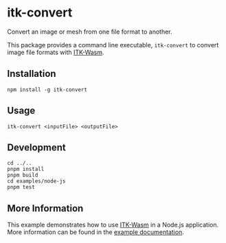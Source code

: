 itk-convert
===========

Convert an image or mesh from one file format to another.

This package provides a command line executable, `itk-convert` to convert
image file formats with
[ITK-Wasm](https://github.com/InsightSoftwareConsortium/ITK-Wasm.git).

## Installation

```
npm install -g itk-convert
```

## Usage

```
itk-convert <inputFile> <outputFile>
```

## Development

```
cd ../..
pnpm install
pnpm build
cd examples/node-js
pnpm test
```

## More Information

This example demonstrates how to use
[ITK-Wasm](https://wasm.itk.org/) in a Node.js
application. More information can be found in the [example
documentation](https://docs.itk.org/projects/wasm/en/latest/typescript/distribution/node.html).
